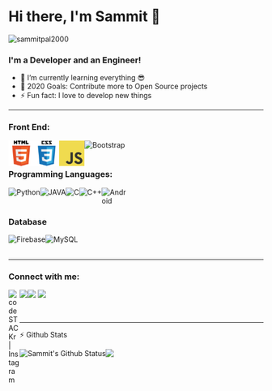 # Hi there, I'm Sammit 👋
<p align="left"> 
  <img src="https://komarev.com/ghpvc/?username=sammitpal2000" alt="sammitpal2000" /> 
</p>

### I'm a Developer and an Engineer!

- 🌱 I’m currently learning everything 😎
- 🥅 2020 Goals: Contribute more to Open Source projects
- ⚡ Fun fact: I love to develop new things

---

### Front End:

<img align="left" alt="HTML5" width="50px" src="https://raw.githubusercontent.com/github/explore/80688e429a7d4ef2fca1e82350fe8e3517d3494d/topics/html/html.png" />
<img align="left" alt="CSS3" width="50px" src="https://raw.githubusercontent.com/github/explore/80688e429a7d4ef2fca1e82350fe8e3517d3494d/topics/css/css.png" />
<img align="left" alt="JavaScript" width="50px" src="https://raw.githubusercontent.com/github/explore/80688e429a7d4ef2fca1e82350fe8e3517d3494d/topics/javascript/javascript.png" />
<img align="left" alt="Bootstrap" src="https://img.icons8.com/color/50/000000/bootstrap.png"/>
<br />
<br />

### Programming Languages:

<img align="left" alt="Python" src="https://img.icons8.com/ios-glyphs/50/000000/python.png" />
<img align="left" alt="JAVA" src="https://img.icons8.com/color/50/000000/java-coffee-cup-logo.png" />
<img align="left" alt="C" src="https://img.icons8.com/color/50/000000/c-programming.png" />
<img align="left" alt="C++" src="https://img.icons8.com/color/50/000000/c-plus-plus-logo.png"/>
<img align="left" alt="Android" width = "50px" src = "https://upload.wikimedia.org/wikipedia/commons/thumb/8/8f/Breezeicons-apps-48-android-studio.svg/1200px-Breezeicons-apps-48-android-studio.svg.png" />
<br/>
<br/>

### Database

<img align="left" alt = "Firebase" src="https://img.icons8.com/color/50/000000/firebase.png"/>
<img align="left" alt = "MySQL" src="https://img.icons8.com/ios-filled/50/008080/mysql-logo.png"/>

<br/>
<br/>

  
<!--START_SECTION:activity-->
<!--END_SECTION:activity-->

---

### Connect with me:

[<img src="https://img.icons8.com/android/24/1DA1F2/twitter.png"/>][twitter]
[<img src="https://img.icons8.com/android/24/2867B2/linkedin.png"/>][linkedin]
[<img align="left" alt="codeSTACKr | Instagram" width="22px" src="https://cdn.jsdelivr.net/npm/simple-icons@v3/icons/instagram.svg" />][instagram]
[<img align="left" src="https://img.icons8.com/material-sharp/24/C0C0C0/github.png"/>][github]

<br />

---

  :zap: Github Stats

  <img align="left" alt="Sammit's Github Status" src="https://github-readme-stats.vercel.app/api?username=sammitpal2000&show_icons=true&hide_border=true&theme=dracula" />
  <img align="left" src="https://github-readme-stats.vercel.app/api/top-langs/?username=sammitpal2000&theme=dracula&layout=compact" />


[twitter]: https://twitter.com/sammitpal2000
[instagram]: https://instagram.com/sammit_pal2000
[linkedin]: https://linkedin.com/in/sammitpal2000
[github]: https://www.github.com/sammitpal2000
